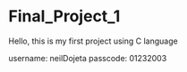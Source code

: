 # Final_Project_1

Hello, this is my first project using C language

username: neilDojeta
passcode: 01232003
